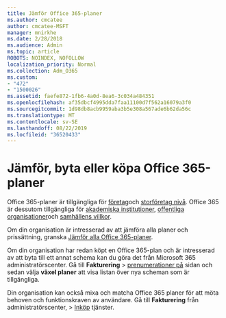 ```yaml
---
title: Jämför Office 365-planer
ms.author: cmcatee
author: cmcatee-MSFT
manager: mnirkhe
ms.date: 2/28/2018
ms.audience: Admin
ms.topic: article
ROBOTS: NOINDEX, NOFOLLOW
localization_priority: Normal
ms.collection: Adm_O365
ms.custom:
- "472"
- "1500026"
ms.assetid: faefe872-1fb6-4a0d-8ea6-3c034a484351
ms.openlocfilehash: af35dbcf4995dda7faa11100d7f562a16079a3f0
ms.sourcegitcommit: 1d98db8acb9959aba3b5e308a567ade6b62da56c
ms.translationtype: MT
ms.contentlocale: sv-SE
ms.lasthandoff: 08/22/2019
ms.locfileid: "36520433"
---
```

# <a name="compare-switch-or-purchase-office-365-plans"></a>Jämför, byta eller köpa Office 365-planer
  
Office 365-planer är tillgängliga för [företag](https://products.office.com/compare-all-microsoft-office-products?tab=2)och [storföretag nivå](https://products.office.com/business/compare-more-office-365-for-business-plans). Office 365 är dessutom tillgängliga för [akademiska institutioner](https://products.office.com/academic/compare-office-365-education-plans), [offentliga organisationer](https://products.office.com/government/compare-office-365-government-plans)och [samhällens villkor](https://products.office.com/nonprofit/office-365-nonprofit-plans-and-pricing?tab=1).
  
Om din organisation är intresserad av att jämföra alla planer och prissättning, granska [Jämför alla Office 365-planer](https://products.office.com/business/compare-more-office-365-for-business-plans).
  
Om din organisation har redan köpt en Office 365-plan och är intresserad av att byta till ett annat schema kan du göra det från Microsoft 365 administratörscenter. Gå till **Fakturering** \> [prenumerationer på](https://go.microsoft.com/fwlink/p/?linkid=842054) sidan och sedan välja **växel planer** att visa listan över nya scheman som är tillgängliga.
  
Din organisation kan också mixa och matcha Office 365 planer för att möta behoven och funktionskraven av användare. Gå till **Fakturering** från administratörscenter, \> [Inköp](https://go.microsoft.com/fwlink/p/?linkid=868433) tjänster.